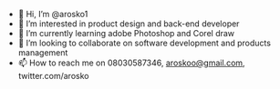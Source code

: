 - 👋 Hi, I’m @arosko1
- 👀 I’m interested in product design and back-end developer
- 🌱 I’m currently learning adobe Photoshop and Corel draw
- 💞️ I’m looking to collaborate on software development and products management
- 📫 How to reach me on 08030587346, aroskoo@gmail.com, twitter.com/arosko

<!---
arosko1 is a ✨ special ✨ repository because its `README.md` (this file) appears on your GitHub profile.
You can click the Preview link to take a look at your changes.
--->
